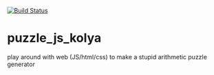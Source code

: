 [![Build Status](https://badges.netlify.com/api/arithmetic-problems-kids.svg?branch=master)](https://app.netlify.com/sites/arithmetic-problems-kids/deploys)
# puzzle_js_kolya
play around with web (JS/html/css) to make a stupid arithmetic puzzle generator
